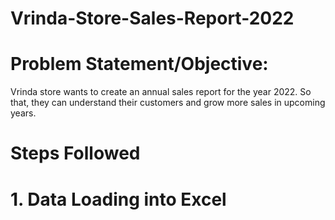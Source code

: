 # Vrinda-Store-Sales-Report-2022
# Problem Statement/Objective: 
Vrinda store wants to create an annual sales report for the year 2022. So that, they can understand their customers and grow more sales in upcoming years.

# Steps Followed 
# 1. Data Loading into Excel 
